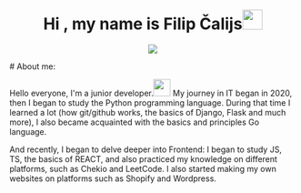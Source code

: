 <h1 align="center"><b>Hi , my name is Filip Čalijs</b><img src="https://media.giphy.com/media/hvRJCLFzcasrR4ia7z/giphy.gif" width="35"></h1>
<p align="center">
  <a href="https://github.com/DenverCoder1/readme-typing-svg"><img src="https://readme-typing-svg.herokuapp.com?font=Time+New+Roman&color=cyan&size=25&center=true&vCenter=true&width=600&height=100&lines=Filips+Calijs+is;++;Self-taught+Front-End+Developer,;designer,;website+creator,;;Love+to+learn+new+stuffs..<3"></a>
<p>
# About me:

Hello everyone, I'm a junior developer.<img src="https://media.giphy.com/media/WUlplcMpOCEmTGBtBW/giphy.gif" width="30px"> My journey in IT began in 2020, then I began to study the Python programming language.
During that time I learned a lot (how git/github works, the basics of Django, Flask and much more), I also became acquainted with the basics and principles Go language. <p>
And recently, I began to delve deeper into Frontend: I began to study JS, TS, the basics of REACT, and also practiced my knowledge on different platforms, such as Chekio and LeetCode. I also started making my own websites on platforms such as Shopify and Wordpress.




<br>

